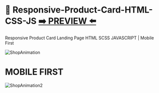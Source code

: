 # 🔮 Responsive-Product-Card-HTML-CSS-JS [:arrow_right: PREVIEW :arrow_left:](https://erik161.github.io/Responsive-Product-Card-HTML-CSS-JS/)
Responsive Product Card Landing Page HTML SCSS JAVASCRIPT | Mobile First

 
![ShopAnimation](https://user-images.githubusercontent.com/26189854/159368573-7a30d523-92b3-401c-ac65-bce13adf0206.gif)

 

# MOBILE FIRST

![ShopAnimation2](https://user-images.githubusercontent.com/26189854/159368721-08b552f3-3cc9-4b57-9e70-d232a4da21e1.gif)




